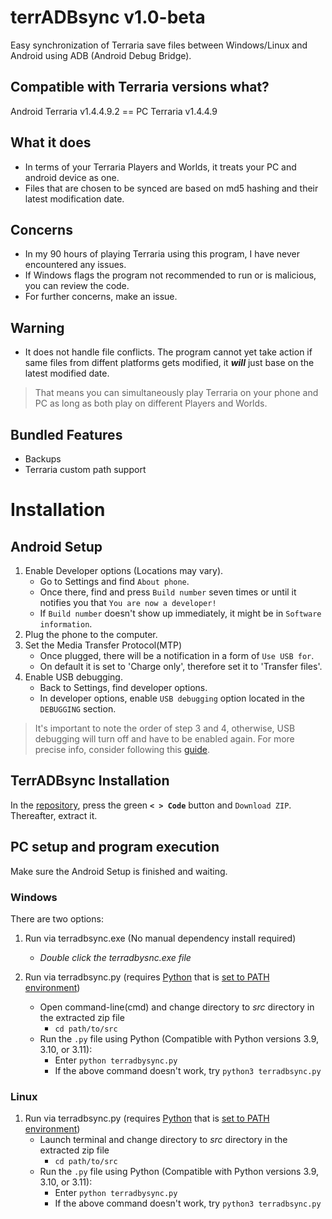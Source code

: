 # terrADBsync v1.0-beta
Easy synchronization of Terraria save files between Windows/Linux and Android using ADB (Android Debug Bridge).
## Compatible with Terraria versions what?
Android Terraria v1.4.4.9.2 == PC Terraria v1.4.4.9
## What it does
 - In terms of your Terraria Players and Worlds, it treats your PC and android device as one.  
 - Files that are chosen to be synced are based on md5 hashing and their latest modification date.
## Concerns
 - In my 90 hours of playing Terraria using this program, I have never encountered any issues.
 - If Windows flags the program not recommended to run or is malicious, you can review the code.
 - For further concerns, make an issue.
## Warning 
 - It does not handle file conflicts. The program cannot yet take action if same files from diffent platforms gets modified, it ***will*** just base on the latest modified date.
 > That means you can simultaneously play Terraria on your phone and PC as long as both play on different Players and Worlds.
## Bundled Features
 * Backups
 * Terraria custom path support
# Installation
## Android Setup
1. Enable Developer options (Locations may vary).
     - Go to Settings and find `About phone`.
     - Once there, find and press `Build number` seven times or until it notifies you that `You are now a developer!`
     - If `Build number` doesn't show up immediately, it might be in `Software information`.      
2. Plug the phone to the computer.
3. Set the Media Transfer Protocol(MTP)
     - Once plugged, there will be a notification in a form of `Use USB for`.
     - On default it is set to 'Charge only', therefore set it to 'Transfer files'.
4. Enable USB debugging.
     - Back to Settings, find developer options.
     - In developer options, enable `USB debugging` option located in the `DEBUGGING` section.
> It's important to note the order of step 3 and 4, otherwise, USB debugging will turn off and have to be enabled again.
> For more precise info, consider following this [guide](https://www.howtogeek.com/129728/how-to-enable-developer-options-menu-and-enable-and-usb-debugging-on-android/).
## TerrADBsync Installation
In the [repository](https://github.com/Zyd8/terrADBsync/tree/main), press the green **`< > Code`** button and `Download ZIP`. Thereafter, extract it.
## PC setup and program execution
Make sure the Android Setup is finished and waiting.
### **Windows**
There are two options:
 1. Run via terradbsync.exe (No manual dependency install required)

     - *Double click the terradbysnc.exe file*
       
 2. Run via terradbsync.py (requires [Python](https://www.python.org/downloads/windows/) that is [set to PATH environment](https://realpython.com/add-python-to-path/))
     - Open command-line(cmd) and change directory to *src* directory in the extracted zip file
       - `cd path/to/src`  
     - Run the `.py` file using Python (Compatible with Python versions 3.9, 3.10, or 3.11):
       - Enter `python terradbysync.py` 
       - If the above command doesn't work, try `python3 terradbsync.py`
### **Linux**
 1. Run via terradbsync.py (requires [Python](https://www.python.org/downloads/linux/) that is [set to PATH environment](https://realpython.com/add-python-to-path/))
     - Launch terminal and change directory to *src* directory in the extracted zip file
       - `cd path/to/src`  
     - Run the `.py` file using Python (Compatible with Python versions 3.9, 3.10, or 3.11):
       - Enter `python terradbysync.py` 
       - If the above command doesn't work, try `python3 terradbsync.py`

  
 
